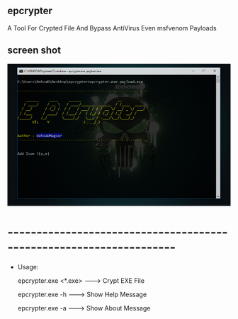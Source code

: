 ## epcrypter
A Tool For Crypted File And Bypass AntiVirus Even msfvenom Payloads

## screen shot
![29](https://github.com/BehzaDMagzer/epcrypter/blob/master/screenshot.png)

# -------------------------------------------------------------------

- Usage:

	 epcrypter.exe <*.exe>   ---> Crypt EXE File

	 epcrypter.exe -h        ---> Show Help Message

	 epcrypter.exe -a        ---> Show About Message

